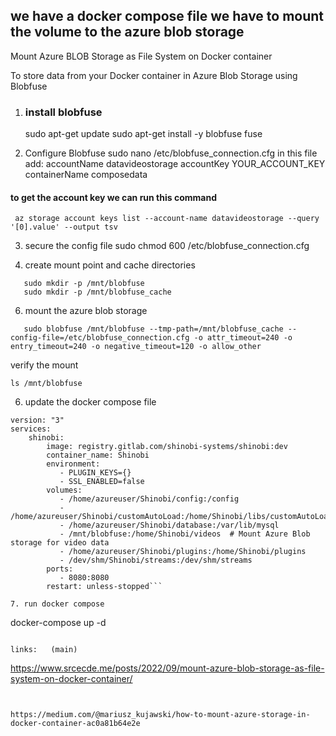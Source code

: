 ## we have a docker compose file we have to mount the volume to the azure blob storage
Mount Azure BLOB Storage as File System on Docker container

To store data from your Docker container in Azure Blob Storage using Blobfuse

1. ### install blobfuse
   sudo apt-get update
  sudo apt-get install -y blobfuse fuse

2. Configure Blobfuse
   sudo nano /etc/blobfuse_connection.cfg
in this file add:
   accountName datavideostorage
accountKey YOUR_ACCOUNT_KEY
containerName composedata

#### to get the account key we can run this command
```
 az storage account keys list --account-name datavideostorage --query '[0].value' --output tsv
```

3. secure the config file
  sudo chmod 600 /etc/blobfuse_connection.cfg

4. create mount point and cache directories
```
   sudo mkdir -p /mnt/blobfuse
   sudo mkdir -p /mnt/blobfuse_cache
```
6. mount the azure blob storage
```
   sudo blobfuse /mnt/blobfuse --tmp-path=/mnt/blobfuse_cache --config-file=/etc/blobfuse_connection.cfg -o attr_timeout=240 -o entry_timeout=240 -o negative_timeout=120 -o allow_other
```

verify the mount
```
ls /mnt/blobfuse
```
6. update the docker compose file

```
version: "3"
services:
    shinobi:
        image: registry.gitlab.com/shinobi-systems/shinobi:dev
        container_name: Shinobi
        environment:
           - PLUGIN_KEYS={}
           - SSL_ENABLED=false
        volumes:
           - /home/azureuser/Shinobi/config:/config
           - /home/azureuser/Shinobi/customAutoLoad:/home/Shinobi/libs/customAutoLoad
           - /home/azureuser/Shinobi/database:/var/lib/mysql
           - /mnt/blobfuse:/home/Shinobi/videos  # Mount Azure Blob storage for video data
           - /home/azureuser/Shinobi/plugins:/home/Shinobi/plugins
           - /dev/shm/Shinobi/streams:/dev/shm/streams
        ports:
           - 8080:8080
        restart: unless-stopped```

7. run docker compose 

```
docker-compose up -d
```

links:   (main)
```
https://www.srcecde.me/posts/2022/09/mount-azure-blob-storage-as-file-system-on-docker-container/
```


https://medium.com/@mariusz_kujawski/how-to-mount-azure-storage-in-docker-container-ac0a81b64e2e
